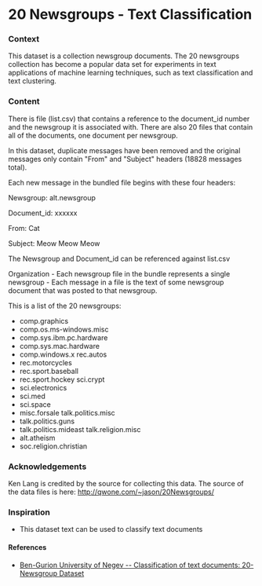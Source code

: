 # 20 Newsgroups - Text Classification



### Context

This dataset is a collection newsgroup documents. The 20 newsgroups collection has become a popular data set for experiments in text applications of machine learning techniques, such as text classification and text clustering.

### Content

There is file (list.csv) that contains a reference to the document_id number and the newsgroup it is associated with. There are also 20 files that contain all of the documents, one document per newsgroup.

In this dataset, duplicate messages have been removed and the original messages only contain "From" and "Subject" headers (18828 messages total).

Each new message in the bundled file begins with these four headers:

Newsgroup: alt.newsgroup

Document_id: xxxxxx

From: Cat

Subject: Meow Meow Meow

The Newsgroup and Document_id can be referenced against list.csv

Organization - Each newsgroup file in the bundle represents a single newsgroup - Each message in a file is the text of some newsgroup document that was posted to that newsgroup.

This is a list of the 20 newsgroups:

- comp.graphics
- comp.os.ms-windows.misc
- comp.sys.ibm.pc.hardware
- comp.sys.mac.hardware
- comp.windows.x rec.autos
- rec.motorcycles
- rec.sport.baseball
- rec.sport.hockey sci.crypt
- sci.electronics
- sci.med
- sci.space
- misc.forsale talk.politics.misc
- talk.politics.guns
- talk.politics.mideast talk.religion.misc
- alt.atheism
- soc.religion.christian

### Acknowledgements

Ken Lang is credited by the source for collecting this data. The source of the data files is here: 
<http://qwone.com/~jason/20Newsgroups/>

### Inspiration

- This dataset text can be used to classify text documents



#### References

* [Ben-Gurion University of Negev -- Classification of text documents: 20-Newsgroup Dataset](https://www.cs.bgu.ac.il/~elhadad/nlp17/Classification_20Groups_Sklearn.html)